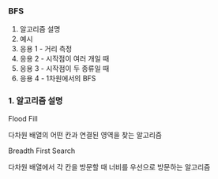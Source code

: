 ### BFS
1. 알고리즘 설명
2. 예시
3. 응용 1 - 거리 측정
4. 응용 2 - 시작점이 여러 개일 때
5. 응용 3 - 시작점이 두 종류일 때
6. 응용 4 - 1차원에서의 BFS

### 1. 알고리즘 설명
Flood Fill

다차원 배열의 어떤 칸과 연결된 영역을 찾는 알고리즘

Breadth First Search

다차원 배열에서 각 칸을 방문할 때 너비를 우선으로 방문하는 알고리즘
